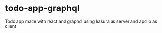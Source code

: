 # todo-app-graphql
Todo app made with react and graphql using hasura as server and apollo as client
